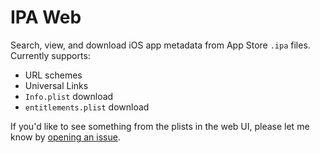 # IPA Web

Search, view, and download iOS app metadata from App Store `.ipa` files. Currently supports:

* URL schemes
* Universal Links
* `Info.plist` download
* `entitlements.plist` download

If you'd like to see something from the plists in the web UI, please let me know by [opening an issue](https://github.com/pl4nty/ipa-web/issues/new).
